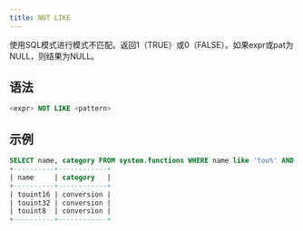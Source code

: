 ```yaml
---
title: NOT LIKE
---
```


使用SQL模式进行模式不匹配。返回1（TRUE）或0（FALSE）。如果expr或pat为NULL，则结果为NULL。

## 语法

```sql
<expr> NOT LIKE <pattern>
```

## 示例

```sql
SELECT name, category FROM system.functions WHERE name like 'tou%' AND name not like '%64' ORDER BY name;
+----------+------------+
| name     | category   |
+----------+------------+
| touint16 | conversion |
| touint32 | conversion |
| touint8  | conversion |
+----------+------------+
```